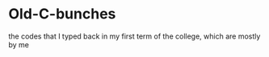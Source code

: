 # Old-C-bunches
the codes that I typed back in my first term of the college, which are mostly by me
